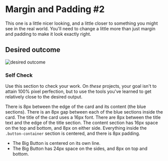 # Margin and Padding #2

This one is a little nicer looking, and a little closer to something you might see in the real world. You'll need to change a little more than just margin and padding to make it look exactly right.

## Desired outcome
![desired outcome](./desired-outcome.png)

### Self Check
Use this section to check your work. On _these_ projects, your goal isn't to attain 100% pixel perfection, but to use the tools you've learned to get relatively close to the desired output.

There is 8px between the edge of the card and its content (the blue sections).
There is an 8px gap between each of the blue sections inside the card.
The title of the card uses a 16px font.
There are 8px between the title text and the edge of the title section.
The content section has 16px space on the top and bottom, and 8px on either side.
Everything inside the `.button-container` section is centered, and there is 8px padding.
- The Big Button is centered on its own line.
- The Big Button has 24px space on the sides, and 8px on top and bottom.
